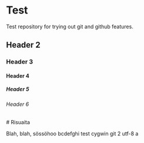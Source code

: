 ﻿# Test

Test repository for trying out git and github features.

## Header 2
### Header 3
#### Header 4
##### Header 5
###### Header 6

\# Risuaita

Blah, blah, sössöhoo bcdefghi test cygwin git 2
utf-8 a